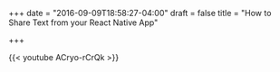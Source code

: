 +++
date = "2016-09-09T18:58:27-04:00"
draft = false
title = "How to Share Text from your React Native App"

+++

{{< youtube ACryo-rCrQk >}}
